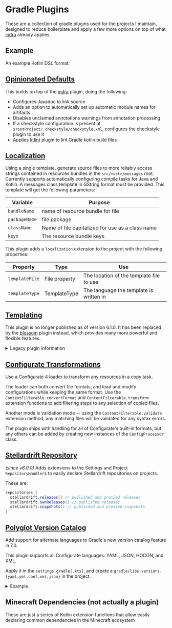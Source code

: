 # Gradle Plugins

These are a collection of gradle plugins used for the projects I maintain, designed to reduce boilerplate and apply a few more options on top of what [indra] already applies.

## Example

An example Kotlin DSL format:

## [Opinionated Defaults](https://plugins.gradle.org/plugin/ca.stellardrift.opinionated)

This builds on top of the [indra] plugin, doing the following:

- Configures Javadoc to link source
- Adds an option to automatically set up automatic module names for artifacts
- Disables unclaimed annotations warnings from annotation processing
- If a checkstyle configuration is present at `$rootProject/.checkstyle/checkstyle.xml`, configures the checkstyle plugin to use it
- Applies [ktlint](https://github.com/JLLeitschuh/ktlint-gradle) plugin to lint Gradle kotlin build files

## [Localization](https://plugins.gradle.org/plugin/ca.stellardrift.localization)

Using a single template, generate source files to more reliably access strings contained in resources bundles in the `src/<set>/messages` root. Currently supports automatically configuring compile tasks for Java and Kotlin. A messages class template in GString format must be provided. This template will get the following parameters:

Variable | Purpose
-------- | -------
`bundleName` | name of resource bundle for file
`packageName` | file package
`className` | Name of file capitalized for use as a class name
`keys` | The resource bundle keys

This plugin adds a `localization` extension to the project with the following properties:

Property | Type | Use
-------- | ----- | ------
`templateFile` | File property | The location of the template file to use
`templateType` | TemplateType | The language the template is written in

## [Templating](https://plugins.gradle.org/plugin/ca.stellardrift.templating) 

This plugin is no longer published as of version 6.1.0. It has been replaced by 
the [blossom](https://github.com/KyoriPowered/blossom) plugin instead, which provides many more powerful and flexible features.

<details>
<summary>Legacy plugin information</summary>
Given GString templates in `src/<set>/templates`, source will be generated into a generated source root. 

Tasks are named `generate[SourceSet]Templates`, and extend Copy for easy customization. Template properties may be provided using the `GenerateTemplateTask.properties()` method. If no properties are provided, the template context will contain one property, `project` set to the project object.
</details>

## [Configurate Transformations](https://plugins.gradle.org/plugin/ca.stellardrift.configurate-transformations)

Use a Configurate 4 loader to transform any resources in a copy task.

The loader can both convert file formats, and load and modify configurations while keeping the same format. Use the `ContentFilterable.convertFormat` and `ContentFilterable.transform` extension functions to add filtering steps to any selection of copied files.

Another mode is validation mode -- using the `ContentFilterable.validate` extension method, any matching files will be validated for any syntax errors. 

The plugin ships with handling for all of Configurate's built-in formats, but any others can be added by creating new instances of the `ConfigProcessor` class.

## [Stellardrift Repository](https://plugins.gradle.org/plugin/ca.stellardrift.repository)

*(since v6.0.0)* Adds extensions to the Settings and Project `RepositoryHandler`s to easily declare Stellardrift repositories on projects.

These are:

```gradle
repositories {
  stellardrift.releases() // published and proxied releases
  stellardrift.ownReleases() // published releases
  stellardrift.snapshots() // published and proxied snapshots
}
```

## [Polyglot Version Catalog](https://plugins.gradle.org/plugin/ca.stellardrift.polyglot-version-catalogs)

Add support for alternate languages to Gradle's new version catalog feature in 7.0.

This plugin supports all Configurate languages: YAML, JSON, HOCON, and XML.

Apply it in the `settings.gradle[.kts]`, and create a `gradle/libs.versions.{yaml,yml,conf,xml,json}` in the project.

<details>
<summary>Example</summary>

**settings.gradle.kts**
```kotlin
plugins {
    id("ca.stellardrift.polyglot-version-catalogs") version "6.0.0"
}

// [...]
```

**gradle/libs.dependencies.yml**
```yaml
# Basic format metadata
metadata:
  format: {version: 1.0}
  
# Declare versions for project plugins
# This *does not* work for `settings` plugins.
# Declarations here do not actually apply any plugins -- they simply provide default versions.
plugins:
  indra-licenserSpotless: {id: net.kyori.indra.licenser.spotless, version: 3.0.0}
  versions: "com.github.ben-manes.versions:0.38.0"
  shadow: "com.github.johnrengelman.shadow:6.1.0"

# Gradle-style version references
versions:
  junit: 5.7.1

# Declare dependencies to generate accessors for
dependencies:
  # Dependencies using version references
  junitApi: {group: &junit org.junit.jupiter, name: junit-jupiter-api, version: { ref: junit }}
  junitEngine: {group: *junit, name: junit-jupiter-engine, version: { ref: junit }}

  # Plain scalar
  assertj: org.assertj:assertj-core:3.19.0

  # Rich versions
  asm: {module: "org.ow2.asm:asm", version: {strictly: 9.1}}

  # Using yaml anchors to declare versions 
  configurateCore: {group: org.spongepowered, name: configurate-core, version: &configurate 4.0.0}
  configurateHocon: {group: org.spongepowered, name: configurate-hocon, version: *configurate}
  configurateYaml: {group: org.spongepowered, name: configurate-yaml, version: *configurate}

# Dependency bundles, with dependencies from those declared above 
bundles:
  allJunit: [junitApi, junitEngine]
```
</details>

## Minecraft Dependencies (not actually a plugin)

These are just a series of Kotlin extension functions that allow easily declaring common dependencies in the Minecraft ecosystem

[indra]: https://github.com/KyoriPowered/indra
